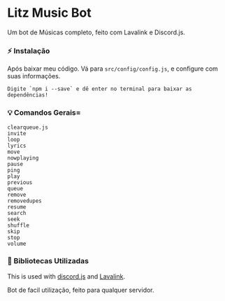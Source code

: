 # Litz Music Bot

Um bot de Músicas completo, feito com Lavalink e Discord.js.

### ⚡ Instalação
Após baixar meu código.
Vá para `src/config/config.js`, e configure com suas informações.

```
Digite `npm i --save` e dê enter no terminal para baixar as dependências!
```

### 💡 Comandos Gerais=

```
clearqueue.js
invite
loop
lyrics
move
nowplaying
pause
ping
play
previous
queue
remove
removedupes
resume
search
seek
shuffle
skip
stop
volume
```

### 🏓 Bibliotecas Utilizadas

This is used with [discord.js](https://www.npmjs.com/package/discord.js) and [Lavalink](https://github.com/freyacodes/Lavalink).

Bot de facil utilização, feito para qualquer servidor.

